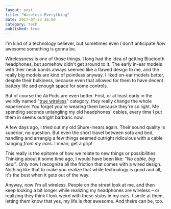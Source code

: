 ```yaml
---
layout: post
title: "Wireless Everything"
date: 2017-07-23 16:00
category: tech
published: true
---
```



I'm kind of a technology believer, but sometimes even *I* don't anticipate *how* awesome something is gonna be.

Wirelessness is one of those things. I long had the idea of getting Bluetooth headphones, but somehow didn't get around to it. The early in-ear models with their neck bands always seemed like a flawed design to me, and the really big models are kind of pointless anyway. I liked on-ear models better, despite their bulkiness, because even that allowed for them to have decent battery life and enough space for some controls.

But of course the AirPods are even better. First, or at least early in the weirdly named "[true wireless](http://thewirecutter.com/reviews/best-true-wireless-headphones/)" category, they really change the whole experience: You forget you're wearing them because they're so light. Me spending seconds untangling my old headphones' cables, every time I put them in seems outright barbaric now. 

A few days ago, I tried out my old Shure-inears again. Their sound quality is superior, no question. But even the short travel between sofa and bed, handling and arrangig a few things seemed outright ridiculous with a cable hanging *from my ears*. I mean, get a grip!

This really is the epitome of how we relate to new things or possibilities. Thinking about it some time ago, I would have been like: "*No cable, big deal*". Only now I recognize all the friction that comes with a wired design. Nothing like that to make you realize that while technology is good and all, it's the best when it gets out of the way.

Anyway, now I'm all wireless. People on the street look at me, and then keep looking a bit longer while realizing my headphones are wireless – or realizing they think I look weird with these stubs in my ears. I smile at them, letting them know that yes, my life is *that* awesome. And theirs can be, too.